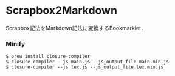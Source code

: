 # Scrapbox2Markdown

Scrapbox記法をMarkdown記法に変換するBookmarklet．

### Minify

```
$ brew install closure-compiler
$ closure-compiler --js main.js --js_output_file main.min.js
$ closure-compiler --js tex.js --js_output_file tex.min.js
```
